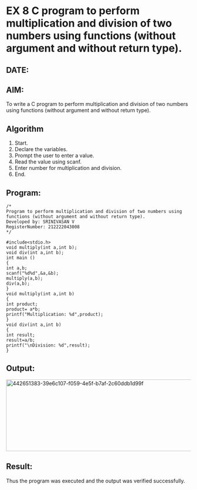 # EX 8 C program to perform multiplication and division of two numbers using functions (without argument and without return type).
## DATE:
## AIM:
To write a C program to perform multiplication and division of two numbers using functions (without argument and without return type).

## Algorithm
1. Start.
2. Declare the variables.
3. Prompt the user to enter a value.
4. Read the value using scanf.
5. Enter number for multiplication and division. 
6. End.  

## Program:
```
/*
Program to perform multiplication and division of two numbers using functions (without argument and without return type).
Developed by: SRINIVASAN V
RegisterNumber: 212222043008 
*/
```
```
#include<stdio.h> 
void multiply(int a,int b); 
void div(int a,int b); 
int main () 
{ 
int a,b; 
scanf("%d%d",&a,&b); 
multiply(a,b); 
div(a,b); 
} 
void multiply(int a,int b) 
{ 
int product; 
product= a*b; 
printf("Multiplication: %d",product); 
} 
void div(int a,int b) 
{ 
int result; 
result=a/b; 
printf("\nDivision: %d",result); 
}
```

## Output:
<img width="597" height="195" alt="442651383-39e6c107-f059-4e5f-b7af-2c60ddb1d99f" src="https://github.com/user-attachments/assets/36f19f61-137e-48c9-9557-5cc13cad98b8" />



## Result:
Thus the program was executed and the output was verified successfully.
